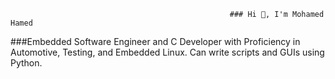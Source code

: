                                                      ### Hi 👋, I'm Mohamed Hamed
###Embedded Software Engineer and C Developer with Proficiency in Automotive, Testing, and Embedded Linux. Can write scripts and GUIs using Python.


